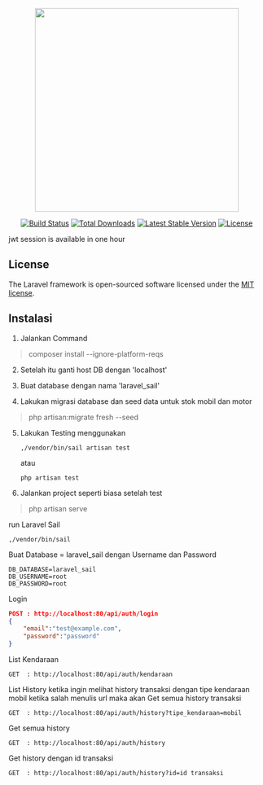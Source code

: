 <p align="center"><a href="https://laravel.com" target="_blank"><img src="https://raw.githubusercontent.com/laravel/art/master/logo-lockup/5%20SVG/2%20CMYK/1%20Full%20Color/laravel-logolockup-cmyk-red.svg" width="400"></a></p>

<p align="center">
<a href="https://travis-ci.org/laravel/framework"><img src="https://travis-ci.org/laravel/framework.svg" alt="Build Status"></a>
<a href="https://packagist.org/packages/laravel/framework"><img src="https://img.shields.io/packagist/dt/laravel/framework" alt="Total Downloads"></a>
<a href="https://packagist.org/packages/laravel/framework"><img src="https://img.shields.io/packagist/v/laravel/framework" alt="Latest Stable Version"></a>
<a href="https://packagist.org/packages/laravel/framework"><img src="https://img.shields.io/packagist/l/laravel/framework" alt="License"></a>
</p>

jwt session is available in one hour

## License

The Laravel framework is open-sourced software licensed under the [MIT license](https://opensource.org/licenses/MIT).

## Instalasi

1. Jalankan Command
  > composer install --ignore-platform-reqs

2. Setelah itu ganti host DB dengan 'localhost'

3. Buat database dengan nama 'laravel_sail'

4. Lakukan migrasi database dan seed data untuk stok mobil dan motor
  >  php artisan:migrate fresh --seed
5. Lakukan Testing menggunakan 
     ```
     ,/vendor/bin/sail artisan test
     ```
     atau
     ```
     php artisan test
     ```
6. Jalankan project seperti biasa setelah test 
  > php artisan serve

run Laravel Sail
```
,/vendor/bin/sail
```

Buat Database = laravel_sail dengan Username dan Password
```env
DB_DATABASE=laravel_sail
DB_USERNAME=root  
DB_PASSWORD=root
```


Login 
```json
POST : http://localhost:80/api/auth/login
{
    "email":"test@example.com",
    "password":"password"
}
```
List Kendaraan
```
GET  : http://localhost:80/api/auth/kendaraan
```

List History ketika ingin melihat history transaksi dengan tipe kendaraan mobil
ketika salah menulis url maka akan Get semua history transaksi

```
GET  : http://localhost:80/api/auth/history?tipe_kendaraan=mobil
```

Get semua history

```
GET  : http://localhost:80/api/auth/history
```

Get history dengan id transaksi
```
GET  : http://localhost:80/api/auth/history?id=id transaksi
```

